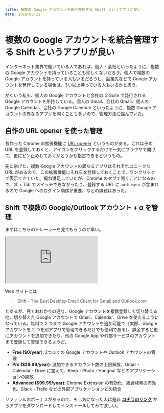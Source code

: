 ```yaml
---
title: 複数の Google アカウントを統合管理する Shift というアプリが良い
date: 2018-08-21
---
```


# 複数の Google アカウントを統合管理する Shift というアプリが良い

インターネット業界で働いている人であれば、個人・会社といったように、複数の Google アカウントを持っていることも珍しくないだろう。個人で複数の Google アカウントを持っている人もいるだろうし、副業先などで Google アカウントを発行している場合は、3つ以上持っている人もいるかと思う。

かくいう私も、個人の Google アカウントと会社の G Suite で発行される Google アカウントを所持している。個人の Gmail、会社の Gmail、個人の Google Calendar、会社の Google Calendar といったように、複数 Google アカウントの異なるアプリを開くことも多いので、管理方法に悩んでいた。

## 自作の URL opener を使った管理

昔作った Chrome の拡張機能に [URL opener](https://chrome.google.com/webstore/detail/url-opener/dkkacgbkmcbnnadidhkmngpcoccibgpm) というものがある。これは予め URL を登録しておくと、アイコンをクリックするだけで一気にブラウザで開けて、更にピン止めしておくかどうかも指定できるというもの。

先に挙げた、複数 Google アカウントの異なるアプリはそれぞれユニークな URL があるので、この拡張機能にそれらを登録しておくことで、ワンクリックで表示できていた。概ね満足していたが、Chrome のタブで開くことになるので、⌘ + Tab でスイッチできなかったり、登録する URL に `authuser=` が含まれるので Google へのログイン順序が重要、などの課題はあった。

## Shift で複数の Google/Outlook アカウント + α を管理

まずはこちらのトレーラーを見てもらうのが早い。

<iframe src="https://player.vimeo.com/video/260278352?title=0&byline=0"></iframe>

Web サイトには

> Shift - The Best Desktop Email Client for Gmail and Outlook.com

とあるが、見ておわかりの通り、Google アカウントを複数登録して切り替える他、切り替えた Google アカウントで Gmail、Calendar、Drive を使えるようになっている。無料で 2 つまで Google アカウントを追加可能で（実際、Google アカウントを 2 つを別アプリで管理できるだけでも便利である）、課金すると更にアカウントを追加できたり、他の Google App や外部サービスのアカウントまで登録して管理できるようだ。

- **Free ($0/year)**: 2つまでの Google アカウントや Outlook アカウントの管理
- **Pro ($29.99/year)**: 追加できるアカウント数の上限解放、Gmail・Calendar・Drive に加えて、Keep・Photo・Hangout などのアプリケーションの開放
- **Advanced ($99.99/year)**: Chrome Extension の有効化、統合検索の有効化、Slack・Trello などの外部アプリケーションとの統合

リファラルのボーナスがあるので、もし気になった人は是非 [**コチラのリンク**](https://tryshift.com/referral/d100/shogo.sensui/) からアプリをダウンロードしてインストールしてみて欲しい。
